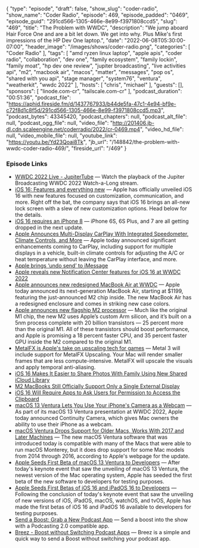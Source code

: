 {
  "type": "episode",
  "draft": false,
  "show_slug": "coder-radio",
  "show_name": "Coder Radio",
  "episode": 469,
  "episode_padded": "0469",
  "episode_guid": "291cd566-1305-466e-8e99-f3971808ccd5",
  "slug": "469",
  "title": "The Problem with WWDC",
  "description": "We jump aboard Hair Force One and are a bit let down. We get into why. Plus Mike's first impressions of the HP Dev One laptop.",
  "date": "2022-06-08T05:30:00-07:00",
  "header_image": "/images/shows/coder-radio.png",
  "categories": [
    "Coder Radio"
  ],
  "tags": [
    "amd ryzen linux laptop",
    "apple apis",
    "coder radio",
    "collaboration",
    "dev one",
    "family ecosystem",
    "family lockin",
    "family moat",
    "hp dev one review",
    "jupiter broadcasting",
    "live activities api",
    "m2",
    "macbook air",
    "macos",
    "matter",
    "messages",
    "pop os",
    "shared with you api",
    "stage manager",
    "system76",
    "ventura",
    "weatherkit",
    "wwdc 2022"
  ],
  "hosts": [
    "chris",
    "michael"
  ],
  "guests": [],
  "sponsors": [
    "linode.com-cr",
    "tailscale.com-cr"
  ],
  "podcast_duration": "00:51:36",
  "podcast_file": "https://aphid.fireside.fm/d/1437767933/b44de5fa-47c1-4e94-bf9e-c72f8d1c8f5d/291cd566-1305-466e-8e99-f3971808ccd5.mp3",
  "podcast_bytes": 43345420,
  "podcast_chapters": null,
  "podcast_alt_file": null,
  "podcast_ogg_file": null,
  "video_file": "http://201406.jb-dl.cdn.scaleengine.net/coderradio/2022/cr-0469.mp4",
  "video_hd_file": null,
  "video_mobile_file": null,
  "youtube_link": "https://youtu.be/Yd23Qoai8Tk",
  "jb_url": "/148842/the-problem-with-wwdc-coder-radio-469/",
  "fireside_url": "/469"
}


### Episode Links

  * [WWDC 2022 Live - JupiterTube](https://jupiter.tube/w/shhoVWnSM6CpHVhhUcWX5L "WWDC 2022 Live - JupiterTube") — Watch the playback of the Jupiter Broadcasting WWDC 2022 Watch-a-Long stream.
  * [iOS 16: Features and everything new](https://9to5mac.com/2022/06/06/ios-16-features-2/ "iOS 16: Features and everything new") — Apple has officially unveiled iOS 16 with new features focused on customization, communication, and more. Right off the bat, the company says that iOS 16 brings an all-new lock screen with a slew of new customization options. Head below for the details.
  * [iOS 16 requires an iPhone 8](https://arstechnica.com/gadgets/2022/06/ios-16-requires-an-iphone-8-drops-support-for-two-generations-of-older-phones/ "iOS 16 requires an iPhone 8") — iPhone 6S, 6S Plus, and 7 are all getting dropped in the next update.
  * [Apple Announces Multi-Display CarPlay With Integrated Speedometer, Climate Controls, and More](https://www.macrumors.com/2022/06/06/apple-announces-multi-display-carplay/?scrolla=5eb6d68b7fedc32c19ef33b4 "Apple Announces Multi-Display CarPlay With Integrated Speedometer, Climate Controls, and More") — Apple today announced significant enhancements coming to CarPlay, including support for multiple displays in a vehicle, built-in climate controls for adjusting the A/C or heat temperature without leaving the ‌CarPlay‌ interface, and more.
  * [Apple brings ‘undo send’ to iMessage](https://techcrunch.com/2022/06/06/apple-brings-undo-send-to-imessage/ "Apple brings ‘undo send’ to iMessage")
  * [Apple reveals new Notification Center features for iOS 16 at WWDC 2022](https://www.theverge.com/2022/6/6/23151443/ios-16-notification-features-apple-wwdc?scrolla=5eb6d68b7fedc32c19ef33b4 "Apple reveals new Notification Center features for iOS 16 at WWDC 2022")
  * [Apple announces new redesigned MacBook Air at WWDC](https://9to5mac.com/2022/06/06/apple-unveils-new-macbook-air-m2/ "Apple announces new redesigned MacBook Air at WWDC") — Apple today announced its next-generation MacBook Air, starting at $1199, featuring the just-announced M2 chip inside. The new MacBook Air has a redesigned enclosure and comes in striking new case colors. 
  * [Apple announces new flagship M2 processor](https://www.theverge.com/2022/6/6/23156370/apple-silicon-m2-processor-chip-specs-wwdc-2022?scrolla=5eb6d68b7fedc32c19ef33b4 "Apple announces new flagship M2 processor") — Much like the original M1 chip, the new M2 uses Apple’s custom Arm silicon, and it’s built on a 5nm process complete with 20 billion transistors — 25 percent more than the original M1. All of these transistors should boost performance, and Apple is promising a 18 percent faster CPU, and 35 percent faster GPU inside the M2 compared to the original M1.
  * [MetalFX is Apple's take on upscaling tech for games](https://www.engadget.com/apple-wwdc-2022-games-upscaling-metal-3-metalfx-resident-evil-village-no-mans-sky-190905515.html?guccounter=1&guce_referrer=aHR0cHM6Ly93d3cudGVjaG1lbWUuY29tLw&guce_referrer_sig=AQAAADOsWaxcvgqw-fpjjRC_otCXOo2d389-56sMi5e0iIN_J_zKYc1UoxPuYRRTyHis3X7V_-6crxfWF-US88NMOSNICgROaglbOitCqkWQ1LdcMYqKi7xyRsEtJHTfCX5YTvW_WtcRSx_J4731bAQvP8HlJpqgIvHfYhEjDPtvNxdT "MetalFX is Apple's take on upscaling tech for games") — Metal 3 will include support for MetalFX Upscaling. Your Mac will render smaller frames that are less compute-intensive. MetalFX will upscale the visuals and apply temporal anti-aliasing. 
  * [iOS 16 Makes It Easier to Share Photos With Family Using New Shared iCloud Library](https://www.macrumors.com/2022/06/06/ios-16-shared-icloud-photo-library/ "iOS 16 Makes It Easier to Share Photos With Family Using New Shared iCloud Library")
  * [M2 MacBooks Still Officially Support Only a Single External Display](https://www.macrumors.com/2022/06/06/m2-macs-how-many-external-displays/ "M2 MacBooks Still Officially Support Only a Single External Display")
  * [iOS 16 Will Require Apps to Ask Users for Permission to Access the Clipboard](https://www.macrumors.com/2022/06/06/ios-16-require-apps-ask-users-access-clipboard/ "iOS 16 Will Require Apps to Ask Users for Permission to Access the Clipboard")
  * [macOS 13 Ventura Lets You Use Your iPhone's Camera as a Webcam](https://www.macrumors.com/2022/06/06/macos-13-use-iphone-camera-as-webcam/ "macOS 13 Ventura Lets You Use Your iPhone's Camera as a Webcam") — As part of its macOS 13 Ventura presentation at WWDC 2022, Apple today announced Continuity Camera, which gives Mac owners the ability to use their iPhone as a webcam.
  * [macOS Ventura Drops Support for Older Macs, Works With 2017 and Later Machines](https://www.macrumors.com/2022/06/06/macos-ventura-compatibility/ "macOS Ventura Drops Support for Older Macs, Works With 2017 and Later Machines") — The new macOS Ventura software that was introduced today is compatible with many of the Macs that were able to run macOS Monterey, but it does drop support for some Mac models from 2014 through 2016, according to Apple's webpage for the update.
  * [Apple Seeds First Beta of macOS 13 Ventura to Developers](https://www.macrumors.com/2022/06/06/apple-seeds-macos-13-ventura-developer-beta-1/ "Apple Seeds First Beta of macOS 13 Ventura to Developers") — After today's keynote event that saw the unveiling of macOS 13 Ventura, the newest version of the Mac operating system, Apple has seeded the first beta of the new software to developers for testing purposes.
  * [Apple Seeds First Betas of iOS 16 and iPadOS 16 to Developers](https://www.macrumors.com/2022/06/06/apple-releases-ios-16-developer-beta-1/ "Apple Seeds First Betas of iOS 16 and iPadOS 16 to Developers") — Following the conclusion of today's keynote event that saw the unveiling of new versions of iOS, iPadOS, macOS, watchOS, and tvOS, Apple has made the first betas of iOS 16 and iPadOS 16 available to developers for testing purposes.
  * [Send a Boost: Grab a New Podcast App](https://podcastindex.org/apps?appTypes=app&elements=Chapters%2CValue "Send a Boost: Grab a New Podcast App") — Send a boost into the show with a Podcasting 2.0 compatible app.
  * [Breez - Boost without Switching Podcast Apps](https://breez.technology/ "Breez - Boost without Switching Podcast Apps") — Breez is a simple and quick way to send a Boost without switching your podcast app.


